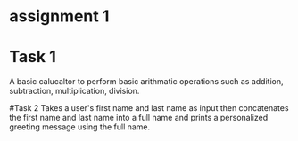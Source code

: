 # assignment 1

# Task 1
A basic calucaltor to perform basic arithmatic operations such as addition, subtraction, multiplication, division.

#Task  2
Takes a user's first name and last name as input then concatenates the first name and last name into a full name and prints a personalized greeting message using the full name.

